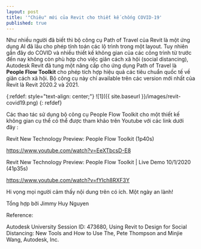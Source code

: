 ```yaml
---
layout: post
title: '"Chiêu" mới của Revit cho thiết kế chống COVID-19'
published: true
---
```


Như nhiều người đã biết thì bộ công cụ Path of Travel của Revit là một ứng dụng AI đã lâu cho phép tính toán các lộ trình trong một layout. Tuy nhiên gần đây do COVID và nhiều thiết kế không gian của các công trình từ trước đến nay không còn phù hợp cho việc giãn cách xã hội (social distancing), Autodesk Revit đã tung một nâng cấp cho ứng dụng Path of Travel là **People Flow Toolkit** cho phép tích hợp hiệu quả các tiêu chuẩn quốc tế về giãn cách xã hội. Bộ công cụ này chỉ available trên các version mới nhất của Revit là Revit 2020.2 và 2021.


{:refdef: style="text-align: center;"}
![1]({{ site.baseurl }}/images/revit-covid19.png)
{: refdef}


Các thao tác sử dụng bộ công cụ People Flow Toolkit cho một thiết kế không gian cụ thể có thể được tham khảo trên Youtube với các link dưới đây :


Revit New Technology Preview: People Flow Toolkit (1p40s)


https://www.youtube.com/watch?v=EeXTbcsD-E8


Revit New Technology Preview: People Flow Toolkit | Live Demo 10/1/2020 (41p35s)


https://www.youtube.com/watch?v=fYIch8RXF3Y


Hi vọng mọi người cảm thấy nội dung trên có ích. Một ngày an lành!


Tổng hợp bởi Jimmy Huy Nguyen


Reference:


Autodesk University Session ID: 473680, Using Revit to Design for Social Distancing: New Tools and How to Use The, Pete Thompson and Minjie Wang, Autodesk, Inc.
